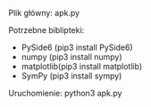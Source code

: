 Plik główny: apk.py

Potrzebne biblipteki:
- PySide6 (pip3 install PySide6)
- numpy (pip3 install numpy)
- matplotlib(pip3 install matplotlib)
- SymPy (pip3 install sympy)

Uruchomienie: python3 apk.py
